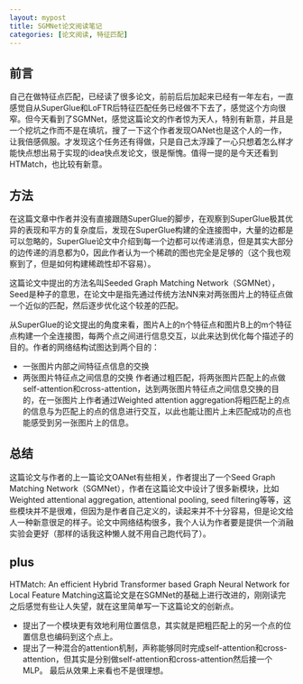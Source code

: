 ```yaml
---
layout: mypost
title: SGMNet论文阅读笔记
categories: [论文阅读, 特征匹配]
---
```


## 前言
自己在做特征点匹配，已经读了很多论文，前前后后加起来已经有一年左右，一直感觉自从SuperGlue和LoFTR后特征匹配任务已经做不下去了，感觉这个方向很窄。但今天看到了SGMNet，感觉这篇论文的作者惊为天人，特别有新意，并且是一个挖坑之作而不是在填坑，搜了一下这个作者发现OANet也是这个人的一作，让我倍感佩服。才发现这个任务还有得做，只是自己太浮躁了一心只想着怎么样才能快点想出易于实现的idea快点发论文，很是惭愧。值得一提的是今天还看到HTMatch，也比较有新意。
## 方法
在这篇文章中作者并没有直接跟随SuperGlue的脚步，在观察到SuperGlue极其优异的表现和平方的复杂度后，发现在SuperGlue构建的全连接图中，大量的边都是可以忽略的，SuperGlue论文中介绍到每一个边都可以传递消息，但是其实大部分的边传递的消息都为0，因此作者认为一个稀疏的图也完全是足够的（这个我也观察到了，但是如何构建稀疏性却不容易）。

这篇论文中提出的方法名叫Seeded Graph Matching Network（SGMNet），Seed是种子的意思，在论文中是指先通过传统方法NN来对两张图片上的特征点做一个近似的匹配，然后逐步优化这个较差的匹配。

从SuperGlue的论文提出的角度来看，图片A上的n个特征点和图片B上的m个特征点构建一个全连接图，每两个点之间进行信息交互，以此来达到优化每个描述子的目的。作者的网络结构试图达到两个目的：
- 一张图片内部之间特征点信息的交换
- 两张图片特征点之间信息的交换
作者通过粗匹配，将两张图片匹配上的点做self-attention和cross-attention，达到两张图片特征点之间信息交换的目的，在一张图片上作者通过Weighted attention aggregation将粗匹配上的点的信息与为匹配上的点的信息进行交互，以此也能让图片上未匹配成功的点也能感受到另一张图片上的信息。

## 总结

这篇论文与作者的上一篇论文OANet有些相关，作者提出了一个Seed Graph Matching Network（SGMNet），作者在这篇论文中设计了很多新模块，比如Weighted attentional aggregation, attentional pooling, seed filtering等等，这些模块并不是很难，但因为是作者自己定义的，读起来并不十分容易，但是论文给人一种新意很足的样子。论文中网络结构很多，我个人认为作者要是提供一个消融实验会更好（那样的话我这种懒人就不用自己跑代码了）。

## plus
HTMatch: An efficient Hybrid Transformer based Graph Neural Network for Local Feature Matching这篇论文是在SGMNet的基础上进行改进的，刚刚读完之后感觉有些让人失望，就在这里简单写一下这篇论文的创新点。
- 提出了一个模块更有效地利用位置信息，其实就是把粗匹配上的另一个点的位置信息也编码到这个点上。
- 提出了一种混合的attention机制，声称能够同时完成self-attention和cross-attention，但其实是分别做self-attention和cross-attention然后接一个MLP。
最后从效果上来看也不是很理想。